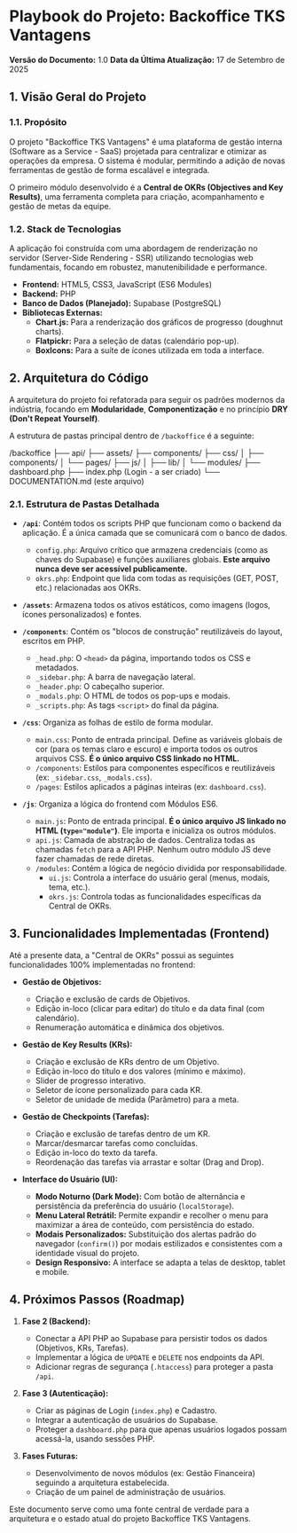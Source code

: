 # Playbook do Projeto: Backoffice TKS Vantagens
**Versão do Documento:** 1.0
**Data da Última Atualização:** 17 de Setembro de 2025

## 1. Visão Geral do Projeto

### 1.1. Propósito
O projeto "Backoffice TKS Vantagens" é uma plataforma de gestão interna (Software as a Service - SaaS) projetada para centralizar e otimizar as operações da empresa. O sistema é modular, permitindo a adição de novas ferramentas de gestão de forma escalável e integrada.

O primeiro módulo desenvolvido é a **Central de OKRs (Objectives and Key Results)**, uma ferramenta completa para criação, acompanhamento e gestão de metas da equipe.

### 1.2. Stack de Tecnologias
A aplicação foi construída com uma abordagem de renderização no servidor (Server-Side Rendering - SSR) utilizando tecnologias web fundamentais, focando em robustez, manutenibilidade e performance.

- **Frontend:** HTML5, CSS3, JavaScript (ES6 Modules)
- **Backend:** PHP
- **Banco de Dados (Planejado):** Supabase (PostgreSQL)
- **Bibliotecas Externas:**
  - **Chart.js:** Para a renderização dos gráficos de progresso (doughnut charts).
  - **Flatpickr:** Para a seleção de datas (calendário pop-up).
  - **BoxIcons:** Para a suíte de ícones utilizada em toda a interface.

## 2. Arquitetura do Código

A arquitetura do projeto foi refatorada para seguir os padrões modernos da indústria, focando em **Modularidade**, **Componentização** e no princípio **DRY (Don't Repeat Yourself)**.

A estrutura de pastas principal dentro de `/backoffice` é a seguinte:

/backoffice
├── api/
├── assets/
├── components/
├── css/
│   ├── components/
│   └── pages/
├── js/
│   ├── lib/
│   └── modules/
├── dashboard.php
├── index.php (Login - a ser criado)
└── DOCUMENTATION.md (este arquivo)


### 2.1. Estrutura de Pastas Detalhada

- **`/api`**: Contém todos os scripts PHP que funcionam como o backend da aplicação. É a única camada que se comunicará com o banco de dados.
  - `config.php`: Arquivo crítico que armazena credenciais (como as chaves do Supabase) e funções auxiliares globais. **Este arquivo nunca deve ser acessível publicamente.**
  - `okrs.php`: Endpoint que lida com todas as requisições (GET, POST, etc.) relacionadas aos OKRs.

- **`/assets`**: Armazena todos os ativos estáticos, como imagens (logos, ícones personalizados) e fontes.

- **`/components`**: Contém os "blocos de construção" reutilizáveis do layout, escritos em PHP.
  - `_head.php`: O `<head>` da página, importando todos os CSS e metadados.
  - `_sidebar.php`: A barra de navegação lateral.
  - `_header.php`: O cabeçalho superior.
  - `_modals.php`: O HTML de todos os pop-ups e modais.
  - `_scripts.php`: As tags `<script>` do final da página.

- **`/css`**: Organiza as folhas de estilo de forma modular.
  - `main.css`: Ponto de entrada principal. Define as variáveis globais de cor (para os temas claro e escuro) e importa todos os outros arquivos CSS. **É o único arquivo CSS linkado no HTML.**
  - `/components`: Estilos para componentes específicos e reutilizáveis (ex: `_sidebar.css`, `_modals.css`).
  - `/pages`: Estilos aplicados a páginas inteiras (ex: `dashboard.css`).

- **`/js`**: Organiza a lógica do frontend com Módulos ES6.
  - `main.js`: Ponto de entrada principal. **É o único arquivo JS linkado no HTML (`type="module"`)**. Ele importa e inicializa os outros módulos.
  - `api.js`: Camada de abstração de dados. Centraliza todas as chamadas `fetch` para a API PHP. Nenhum outro módulo JS deve fazer chamadas de rede diretas.
  - `/modules`: Contém a lógica de negócio dividida por responsabilidade.
    - `ui.js`: Controla a interface do usuário geral (menus, modais, tema, etc.).
    - `okrs.js`: Controla todas as funcionalidades específicas da Central de OKRs.

## 3. Funcionalidades Implementadas (Frontend)

Até a presente data, a "Central de OKRs" possui as seguintes funcionalidades 100% implementadas no frontend:

- **Gestão de Objetivos:**
  - Criação e exclusão de cards de Objetivos.
  - Edição in-loco (clicar para editar) do título e da data final (com calendário).
  - Renumeração automática e dinâmica dos objetivos.

- **Gestão de Key Results (KRs):**
  - Criação e exclusão de KRs dentro de um Objetivo.
  - Edição in-loco do título e dos valores (mínimo e máximo).
  - Slider de progresso interativo.
  - Seletor de ícone personalizado para cada KR.
  - Seletor de unidade de medida (Parâmetro) para a meta.

- **Gestão de Checkpoints (Tarefas):**
  - Criação e exclusão de tarefas dentro de um KR.
  - Marcar/desmarcar tarefas como concluídas.
  - Edição in-loco do texto da tarefa.
  - Reordenação das tarefas via arrastar e soltar (Drag and Drop).

- **Interface do Usuário (UI):**
  - **Modo Noturno (Dark Mode):** Com botão de alternância e persistência da preferência do usuário (`localStorage`).
  - **Menu Lateral Retrátil:** Permite expandir e recolher o menu para maximizar a área de conteúdo, com persistência do estado.
  - **Modais Personalizados:** Substituição dos alertas padrão do navegador (`confirm()`) por modais estilizados e consistentes com a identidade visual do projeto.
  - **Design Responsivo:** A interface se adapta a telas de desktop, tablet e mobile.

## 4. Próximos Passos (Roadmap)

1.  **Fase 2 (Backend):**
    - Conectar a API PHP ao Supabase para persistir todos os dados (Objetivos, KRs, Tarefas).
    - Implementar a lógica de `UPDATE` e `DELETE` nos endpoints da API.
    - Adicionar regras de segurança (`.htaccess`) para proteger a pasta `/api`.

2.  **Fase 3 (Autenticação):**
    - Criar as páginas de Login (`index.php`) e Cadastro.
    - Integrar a autenticação de usuários do Supabase.
    - Proteger a `dashboard.php` para que apenas usuários logados possam acessá-la, usando sessões PHP.

3.  **Fases Futuras:**
    - Desenvolvimento de novos módulos (ex: Gestão Financeira) seguindo a arquitetura estabelecida.
    - Criação de um painel de administração de usuários.

Este documento serve como uma fonte central de verdade para a arquitetura e o estado atual do projeto Backoffice TKS Vantagens.
